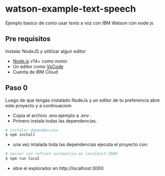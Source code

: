 # watson-example-text-speech
Ejemplo basico de como usar texto a voz con IBM Watson con node js

## Pre requisitos

Instalar NodeJS y utitlizar algun editor

- [Node.js](https://nodejs.org/) v14+ como motor.
- Un editor como [VsCode](https://code.visualstudio.com/)
- Cuenta de IBM Cloud

## Paso 0 

Luego de que tengas instalado NodeJs y un editor de tu preferencia abre este proyecto y a continuaciom

- Copia el archivo .env.ejemplo a .env .
- Primero instala todas las dependencias.

```bash
# instalar dependencias
$ npm install
```

- una vez intalada toda las dependencias ejecuta el proyecto con:

```bash
# server con refresh automatico en localhost:3000
$ npm run local
```

- abre el explorador en http://localhost:3000